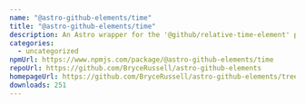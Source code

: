```yaml
---
name: "@astro-github-elements/time"
title: "@astro-github-elements/time"
description: An Astro wrapper for the '@github/relative-time-element' package
categories:
  - uncategorized
npmUrl: https://www.npmjs.com/package/@astro-github-elements/time
repoUrl: https://github.com/BryceRussell/astro-github-elements
homepageUrl: https://github.com/BryceRussell/astro-github-elements/tree/main/packages/time#readme
downloads: 251
---
```

